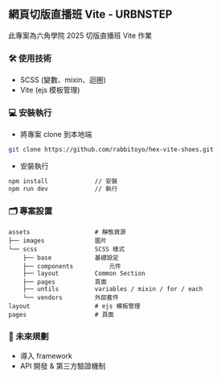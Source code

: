 ## 網頁切版直播班 Vite - URBNSTEP
此專案為六角學院 2025 切版直播班 Vite 作業

### 🛠 使用技術

- SCSS (變數、mixin、迴圈)
- Vite (ejs 模板管理)

### 💻 安裝執行

- 將專案 clone 到本地端

```sh
git clone https://github.com/rabbitoyo/hex-vite-shoes.git
```

- 安裝執行

```sh
npm install				// 安裝
npm run dev				// 執行
```

### 🗂 專案設置

```
assets					# 靜態資源
├── images				圖片
└── scss				SCSS 樣式
	├── base			基礎設定
	├── components			元件
	├── layout			Common Section
	├── pages			頁面
	├── untils			variables / mixin / for / each
	└── vendors			外部套件
layout					# ejs 模板管理
pages					# 頁面
```

### 🌟 未來規劃

- 導入 framework
- API 開發 & 第三方驗證機制